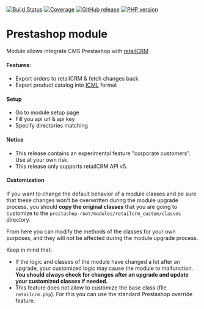 [![Build Status](https://img.shields.io/travis/retailcrm/prestashop-module/master.svg?style=flat-square)](https://travis-ci.org/retailcrm/prestashop-module)
[![Coverage](https://img.shields.io/codecov/c/gh/retailcrm/prestashop-module/master.svg?style=flat-square)](https://codecov.io/gh/retailcrm/prestashop-module)
[![GitHub release](https://img.shields.io/github/release/retailcrm/prestashop-module.svg?style=flat-square)](https://github.com/retailcrm/prestashop-module/releases)
[![PHP version](https://img.shields.io/badge/PHP->=5.3-blue.svg?style=flat-square)](https://php.net/)

Prestashop module
=================

Module allows integrate CMS Prestashop with [retailCRM](https://www.retailcrm.pro)

#### Features:

* Export orders to retailCRM & fetch changes back
* Export product catalog into [ICML](https://help.retailcrm.pro/Developers/ICML) format

#### Setup

* Go to module setup page
* Fill you api url & api key
* Specify directories matching

#### Notice

* This release contains an experimental feature "corporate customers". Use at your own risk.
* This release only supports retailCRM API v5.

#### Customization

If you want to change the default behavior of a module classes and be sure that these changes won't be overwritten during the module upgrade process, you should **copy the original classes** that you are going to customize to the `prestashop-root/modules/retailcrm_custom/classes` directory. 

From here you can modify the methods of the classes for your own purposes, and they will not be affected during the module upgrade process.

Keep in mind that:

* If the logic and classes of the module have changed a lot after an upgrade, your customized logic may cause the module to malfunction. **You should always check for changes after an upgrade and update your customized classes if needed.**
* This feature does not allow to customize the base class (file `retailcrm.php`). For this you can use the standard Prestashop override feature.
